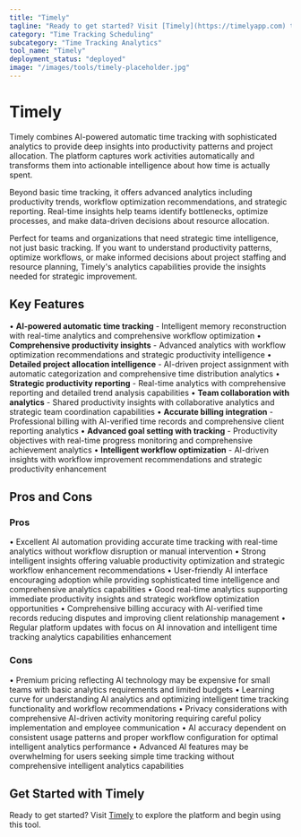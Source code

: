 ```yaml
---
title: "Timely"
tagline: "Ready to get started? Visit [Timely](https://timelyapp.com) to explore the platform and begin using this tool...."
category: "Time Tracking Scheduling"
subcategory: "Time Tracking Analytics"
tool_name: "Timely"
deployment_status: "deployed"
image: "/images/tools/timely-placeholder.jpg"
---
```


# Timely

Timely combines AI-powered automatic time tracking with sophisticated analytics to provide deep insights into productivity patterns and project allocation. The platform captures work activities automatically and transforms them into actionable intelligence about how time is actually spent.

Beyond basic time tracking, it offers advanced analytics including productivity trends, workflow optimization recommendations, and strategic reporting. Real-time insights help teams identify bottlenecks, optimize processes, and make data-driven decisions about resource allocation.

Perfect for teams and organizations that need strategic time intelligence, not just basic tracking. If you want to understand productivity patterns, optimize workflows, or make informed decisions about project staffing and resource planning, Timely's analytics capabilities provide the insights needed for strategic improvement.

## Key Features

• **AI-powered automatic time tracking** - Intelligent memory reconstruction with real-time analytics and comprehensive workflow optimization
• **Comprehensive productivity insights** - Advanced analytics with workflow optimization recommendations and strategic productivity intelligence
• **Detailed project allocation intelligence** - AI-driven project assignment with automatic categorization and comprehensive time distribution analytics
• **Strategic productivity reporting** - Real-time analytics with comprehensive reporting and detailed trend analysis capabilities
• **Team collaboration with analytics** - Shared productivity insights with collaborative analytics and strategic team coordination capabilities
• **Accurate billing integration** - Professional billing with AI-verified time records and comprehensive client reporting analytics
• **Advanced goal setting with tracking** - Productivity objectives with real-time progress monitoring and comprehensive achievement analytics
• **Intelligent workflow optimization** - AI-driven insights with workflow improvement recommendations and strategic productivity enhancement

## Pros and Cons

### Pros
• Excellent AI automation providing accurate time tracking with real-time analytics without workflow disruption or manual intervention
• Strong intelligent insights offering valuable productivity optimization and strategic workflow enhancement recommendations
• User-friendly AI interface encouraging adoption while providing sophisticated time intelligence and comprehensive analytics capabilities
• Good real-time analytics supporting immediate productivity insights and strategic workflow optimization opportunities
• Comprehensive billing accuracy with AI-verified time records reducing disputes and improving client relationship management
• Regular platform updates with focus on AI innovation and intelligent time tracking analytics capabilities enhancement

### Cons
• Premium pricing reflecting AI technology may be expensive for small teams with basic analytics requirements and limited budgets
• Learning curve for understanding AI analytics and optimizing intelligent time tracking functionality and workflow recommendations
• Privacy considerations with comprehensive AI-driven activity monitoring requiring careful policy implementation and employee communication
• AI accuracy dependent on consistent usage patterns and proper workflow configuration for optimal intelligent analytics performance
• Advanced AI features may be overwhelming for users seeking simple time tracking without comprehensive intelligent analytics capabilities

## Get Started with Timely

Ready to get started? Visit [Timely](https://timelyapp.com) to explore the platform and begin using this tool.